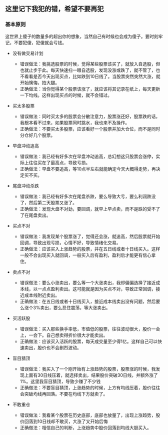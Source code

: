 ## 这里记下我犯的错，希望不要再犯

### 基本原则
这世界上傻子的数量多的超出你的想象，当然自己有时候也会成为傻子。要时刻牢记，不要犯傻，犯傻就会亏钱。

- 没有做交易计划
  - 错误做法：我挑选股票的时候，觉得某些股票该买了，就放入自选股，但也就止步于此。每天快速扫一眼自选股，发现没涨或跌了，就不管了，也不看看是否今天出现买点，比如跌到10日线了。当股票突然突然大涨，就开始懊悔，拍大腿。
  - 正确做法：当你觉得某个股票该涨了，就应该将其记录在纸上，每天更新一下均线。这样出现买点的时候，就不会错过。

- 买太多股票
  - 错误做法：同时买太多的股票会分散注意力，股票涨还好，股票跌的话，我根本看不过来，如果股票同时跳水，我也来不及操作。 
  - 正确做法：不要买太多股票，应该看好一个股票并加大仓位，而不是同时分仓好几个股票。

- 早盘冲动追高
  - 错误做法：我已经有好多次在早盘冲动追高，总幻想这只股票会涨停，实际上往往买在了最高点，导致亏损。 
  - 正确做法：早盘不要追高，等10点半左右就能确定今天大概得走势，再决定买不买。

- 尾盘冲动杀跌
  - 错误做法：我已经有好多次在尾盘杀跌，要么导致大亏，要么利润跌没了，然后第二天股票又涨了。
  - 正确做法：发现大盘不对劲，要回调，就早上早点卖，而不是跌的受不了了在尾盘卖出。
 
- 买点不对
  - 错误做法：我发现某个股票涨了，觉得还会涨，就追高，然后股票就开始回调，导致出现亏损，心情不好，导致情绪化交易。
  - 正确做法：应该买入上涨趋势的股票，并在五日线或者十日线买入。这样一般不会出现买入就回调，一般买入后有盈利，盈利后才能更有信心拿住。
 
- 卖点不对
  - 错误做法：要么小涨卖出，要么等一个大涨卖出，我却偏偏选择了接近成本线，以一点点盈利卖出。这可能就是因为买点不对，导致正常回调，接近成本线附近卖出。
  - 正确做法：在五日线或者十日线买入，接近成本线卖出没有问题，然后要么涨个3%卖出，要么忍住震荡，等大涨卖出。
 
- 买活跃股
  - 错误做法：买入那些换手率低，市值低的股票，往往波动很大，股价一会上，一会下。自己想卖得折价很大才能卖出。
  - 正确做法：应该买入活跃的股票，每天成交量至少得1亿。这样自己可以快速卖出，股价也不会剧烈波动。
 
- 盲目猜顶
  - 错误做法：我买入了一个刚开始有上涨趋势的股票，股票涨的时候，我发现上面有30日线压着，就选择卖出，结果股价突破30日线，并额外涨了1%。这里我盲目猜顶，导致少赚了不少钱
  - 正确做法：不要盲目猜顶，上涨趋势的时候，上方有均线压着，股价往往会突破均线再回落。不要在均线下方就卖了。
 
- 不敢重仓
  - 错误做法：我看某个股票在历史底部，底部也放量了，出现上涨趋势，股价回落到10日线却不敢买，大涨了又开始后悔
  - 正确做法：相信自己的判断，上涨趋势中股价回落到均线大胆买入。
  
  

